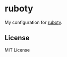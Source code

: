 # ruboty

My configuration for [ruboty](https://github.com/r7kamura/ruboty).

## License

MIT License
